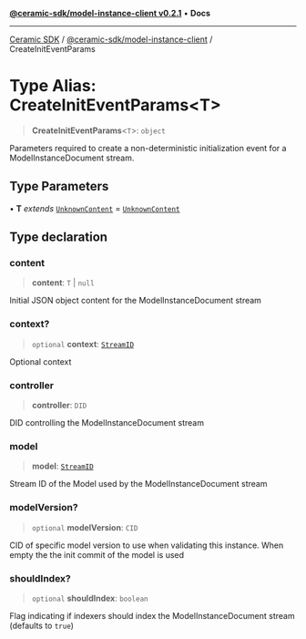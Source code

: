 [**@ceramic-sdk/model-instance-client v0.2.1**](../README.md) • **Docs**

***

[Ceramic SDK](../../../README.md) / [@ceramic-sdk/model-instance-client](../README.md) / CreateInitEventParams

# Type Alias: CreateInitEventParams\<T\>

> **CreateInitEventParams**\<`T`\>: `object`

Parameters required to create a non-deterministic initialization event for a ModelInstanceDocument stream.

## Type Parameters

• **T** *extends* [`UnknownContent`](UnknownContent.md) = [`UnknownContent`](UnknownContent.md)

## Type declaration

### content

> **content**: `T` \| `null`

Initial JSON object content for the ModelInstanceDocument stream

### context?

> `optional` **context**: [`StreamID`](../../identifiers/classes/StreamID.md)

Optional context

### controller

> **controller**: `DID`

DID controlling the ModelInstanceDocument stream

### model

> **model**: [`StreamID`](../../identifiers/classes/StreamID.md)

Stream ID of the Model used by the ModelInstanceDocument stream

### modelVersion?

> `optional` **modelVersion**: `CID`

CID of specific model version to use when validating this instance.
When empty the the init commit of the model is used

### shouldIndex?

> `optional` **shouldIndex**: `boolean`

Flag indicating if indexers should index the ModelInstanceDocument stream (defaults to `true`)
